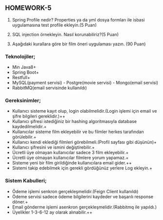 ## **HOMEWORK-5**
1. Spring Profile nedir? Properties ya da yml dosya formları ile isbasi uygulamasına test
profile ekleyin.(5 Puan)
2. SQL injection örnekleyin. Nasıl korunabiliriz?(5 Puan)



3. Aşağıdaki kurallara göre bir film öneri uygulaması yazın. (90 Puan)

### **Teknolojiler;**
* Min Java8+
* Spring Boot+
* Restfull+
* MySQL(payment servisi) - Postgre(movie servisi) - Mongo(email servisi)
* RabbitMQ(email servisinde kullanıldı)

### **Gereksinimler;**

* Kullanıcı sisteme kayıt olup, login olabilmelidir.(Login işlemi için email ve şifre bilgileri
gereklidir.)++
* Kullanıcı şifresi istediğiniz bir hashing algoritmasıyla database kaydedilmelidir.+
* Kullanıcılar sisteme film ekleyebilir ve bu filmler herkes tarafından görülebilir.+
* Kullanıcı kendi eklediği filmleri görebilmeli.(Profil sayfası gibi düşünün)+
* Kullanıcı şifresini ve ismini değiştirebilir.+
* Ücretli üye olmayan kullanıcılar sadece 3 film ekleyebilir.+
* Ücretli üye olmayan kullanıcılar filmlere yorum yapamaz.+
* Sisteme yeni bir film girildiğinde kullanıcılara email gider.++
* Sistemi takip edebilmek için gerekli gördüğünüz yerlere Log ekleyin.+

### **Sistem Kabulleri;**

* Ödeme işlemi senkron gerçekleşmelidir.(Feign Client kullanıldı)
* Ödeme servisi sadece ödeme bilgilerini kaydeder ve başarılı response döner.+
* Email gönderme işlemi asenkron gerçekleşmelidir.(Rabbitmq ile yapıldı.)
* Üyelikler 1-3-6-12 ay olarak alınabilir.++

